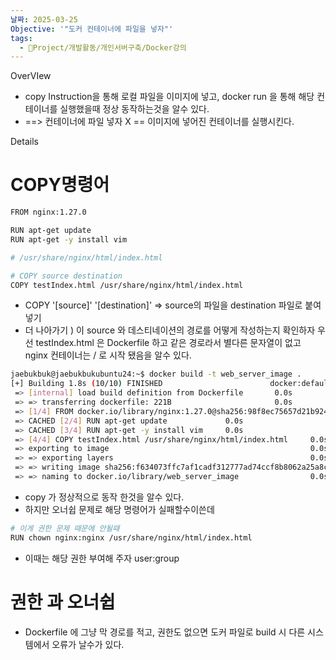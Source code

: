 ```yaml
---
날짜: 2025-03-25
Objective: '"도커 컨테이너에 파일을 넣자"'
tags:
  - 🐲Project/개발활동/개인서버구축/Docker강의
---
```


OverVIew

- copy Instruction을 통해 로컬 파일을 이미지에 넣고, docker run 을 통해 해당 컨테이너를 실행했을때 정상 동작하는것을 알수 있다.
- ==> 컨테이너에 파일 넣자 X ==  이미지에 넣어진 컨테이너를 실행시킨다.

 

Details

# COPY명령어

```bash
FROM nginx:1.27.0

RUN apt-get update
RUN apt-get -y install vim

# /usr/share/nginx/html/index.html

# COPY source destination
COPY testIndex.html /usr/share/nginx/html/index.html
```

- COPY '[source]'  '[destination]' => source의 파일을 destination 파일로 붙여넣기
- 더 나아가기 ) 이 source 와 데스티네이션의 경로를 어떻게 작성하는지 확인하자
  우선 testIndex.html 은 Dockerfile 하고 같은 경로라서 별다른 문자열이 없고
  nginx 컨테이너는 / 로 시작 됐음을 알수 있다. 

```bash
jaebukbuk@jaebukbukubuntu24:~$ docker build -t web_server_image .
[+] Building 1.8s (10/10) FINISHED                        docker:default
 => [internal] load build definition from Dockerfile       0.0s
 => => transferring dockerfile: 221B                       0.0s 
 => [1/4] FROM docker.io/library/nginx:1.27.0@sha256:98f8ec75657d21b924fe4f69b6b9bff2f6550ea48838af479d8894a852000e40                    0.0s 
 => CACHED [2/4] RUN apt-get update             0.0s
 => CACHED [3/4] RUN apt-get -y install vim     0.0s
 => [4/4] COPY testIndex.html /usr/share/nginx/html/index.html     0.0s
 => exporting to image                                             0.0s
 => => exporting layers                                            0.0s
 => => writing image sha256:f634073ffc7af1cadf312777ad74ccf8b8062a25a8cd91076eb10947c367f699
 => => naming to docker.io/library/web_server_image                0.0s
```

- copy 가 정상적으로 동작 한것을 알수 있다.
- 하지만 오너쉽 문제로 해당 명령어가 실패할수이쓴데

```bash
# 이게 권한 문제 때문에 안될때
RUN chown nginx:nginx /usr/share/nginx/html/index.html
```

- 이때는 해당 권한 부여해 주자 user:group


# 권한 과 오너쉽
- Dockerfile 에 그냥 막 경로를 적고, 권한도 없으면 도커 파일로 build 시 다른 시스템에서 오류가 날수가 있다. 